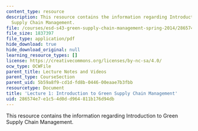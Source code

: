 ```yaml
---
content_type: resource
description: This resource contains the information regarding Introduction to Green
  Supply Chain Management.
file: /courses/esd-s43-green-supply-chain-management-spring-2014/286574e7e1c54d0dd964811b176d94db_MITESD_S43S14_Lecture1.pdf
file_size: 1837397
file_type: application/pdf
hide_download: true
hide_download_original: null
learning_resource_types: []
license: https://creativecommons.org/licenses/by-nc-sa/4.0/
ocw_type: OCWFile
parent_title: Lecture Notes and Videos
parent_type: CourseSection
parent_uid: 5b59a8f9-cd1d-fd8b-0446-00eaae7b3fbb
resourcetype: Document
title: 'Lecture 1: Introduction to Green Supply Chain Management'
uid: 286574e7-e1c5-4d0d-d964-811b176d94db
---
```

This resource contains the information regarding Introduction to Green Supply Chain Management.